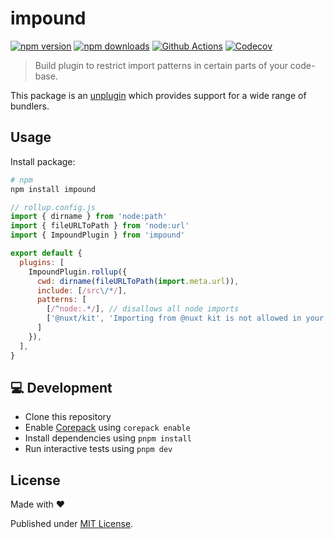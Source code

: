 # impound

[![npm version][npm-version-src]][npm-version-href]
[![npm downloads][npm-downloads-src]][npm-downloads-href]
[![Github Actions][github-actions-src]][github-actions-href]
[![Codecov][codecov-src]][codecov-href]

> Build plugin to restrict import patterns in certain parts of your code-base.

This package is an [unplugin](https://unplugin.unjs.io/) which provides support for a wide range of bundlers.

## Usage

Install package:

```sh
# npm
npm install impound
```

```js
// rollup.config.js
import { dirname } from 'node:path'
import { fileURLToPath } from 'node:url'
import { ImpoundPlugin } from 'impound'

export default {
  plugins: [
    ImpoundPlugin.rollup({
      cwd: dirname(fileURLToPath(import.meta.url)),
      include: [/src\/*/],
      patterns: [
        [/^node:.*/], // disallows all node imports
        ['@nuxt/kit', 'Importing from @nuxt kit is not allowed in your src/ directory'] // custom error message
      ]
    }),
  ],
}
```

## 💻 Development

- Clone this repository
- Enable [Corepack](https://github.com/nodejs/corepack) using `corepack enable`
- Install dependencies using `pnpm install`
- Run interactive tests using `pnpm dev`

## License

Made with ❤️

Published under [MIT License](./LICENCE).

<!-- Badges -->

[npm-version-src]: https://img.shields.io/npm/v/impound?style=flat-square
[npm-version-href]: https://npmjs.com/package/impound
[npm-downloads-src]: https://img.shields.io/npm/dm/impound?style=flat-square
[npm-downloads-href]: https://npmjs.com/package/impound
[github-actions-src]: https://img.shields.io/github/actions/workflow/status/unjs/impound/ci.yml?branch=main&style=flat-square
[github-actions-href]: https://github.com/unjs/impound/actions?query=workflow%3Aci
[codecov-src]: https://img.shields.io/codecov/c/gh/unjs/impound/main?style=flat-square
[codecov-href]: https://codecov.io/gh/unjs/impound
